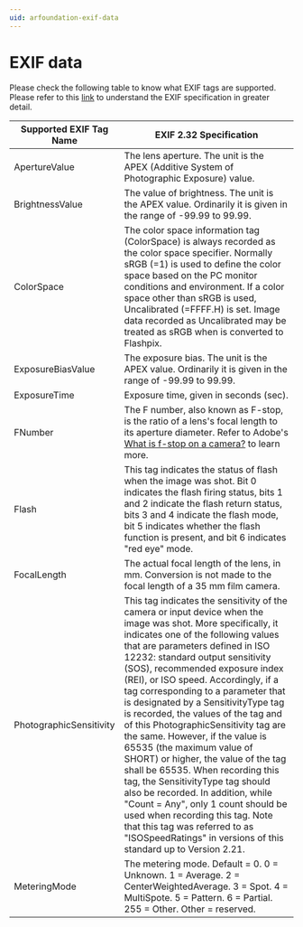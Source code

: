 ```yaml
---
uid: arfoundation-exif-data
---
```

# EXIF data

Please check the following table to know what EXIF tags are supported. Please refer to this [link](https://web.archive.org/web/20190624045241if_/http://www.cipa.jp:80/std/documents/e/DC-008-Translation-2019-E.pdf) to understand the EXIF specification in greater detail.

| Supported EXIF Tag Name | EXIF 2.32 Specification                                                                                                                                                                                                                                                                                                                                                                                                                                                                                                                                                                                                                                                                                                                                                                                                                                     | 
|-------------------------|------------------------------------------------------------------------------------------------------------------------------------------------------------------------------------------------------------------------------------------------------------------------------------------------------------------------------------------------------------------------------------------------------------------------------------------------------------------------------------------------------------------------------------------------------------------------------------------------------------------------------------------------------------------------------------------------------------------------------------------------------------------------------------------------------------------------------------------------------------------|
| ApertureValue          | The lens aperture. The unit is the APEX (Additive System of Photographic Exposure) value.                                                                                                                                                                                                                                                                                                                                                                                                                                                                                                                                                                                                                                                                                                                                                                        |
| BrightnessValue           | The value of brightness. The unit is the APEX value. Ordinarily it is given in the range of -99.99 to 99.99.                                                                                                                                                                                                                                                                                                                                                                                                                                                                                                                                                                                                                                                                                                                                                     |
| ColorSpace           | The color space information tag (ColorSpace) is always recorded as the color space specifier. Normally sRGB (=1) is used to define the color space based on the PC monitor conditions and environment. If a color space other than sRGB is used, Uncalibrated (=FFFF.H) is set. Image data recorded as Uncalibrated may be treated as sRGB when is converted to Flashpix.                                                                                                                                                                                                                                                                                                                                                                                                                                                                                        |
| ExposureBiasValue           | The exposure bias. The unit is the APEX value. Ordinarily it is given in the range of -99.99 to 99.99.                                                                                                                                                                                                                                                                                                                                                                                                                                                                                                                                                                                                                                                                                                                                                           |
| ExposureTime           | Exposure time, given in seconds (sec).                                                                                                                                                                                                                                                                                                                                                                                                                                                                                                                                                                                                                                                                                                                                                                                                                           |
| FNumber           | The F number, also known as F-stop, is the ratio of a lens's focal length to its aperture diameter. Refer to Adobe's [What is f-stop on a camera?](https://www.adobe.com/creativecloud/photography/discover/f-stop.html) to learn more.                                                                                                                                                                                                                                                                                                                                                                                                                                                                                                                                                                                                                           |
| Flash           | This tag indicates the status of flash when the image was shot. Bit 0 indicates the flash firing status, bits 1 and 2 indicate the flash return status, bits 3 and 4 indicate the flash mode, bit 5 indicates whether the flash function is present, and bit 6 indicates "red eye" mode.                                                                                                                                                                                                                                                                                                                                                                                                                                                                                                                                                                         |
| FocalLength           | The actual focal length of the lens, in mm. Conversion is not made to the focal length of a 35 mm film camera.                                                                                                                                                                                                                                                                                                                                                                                                                                                                                                                                                                                                                                                                                                                                                   |
| PhotographicSensitivity           | This tag indicates the sensitivity of the camera or input device when the image was shot. More specifically, it indicates one of the following values that are parameters defined in ISO 12232: standard output sensitivity (SOS), recommended exposure index (REI), or ISO speed. Accordingly, if a tag corresponding to a parameter that is designated by a SensitivityType tag is recorded, the values of the tag and of this PhotographicSensitivity tag are the same. However, if the value is 65535 (the maximum value of SHORT) or higher, the value of the tag shall be 65535. When recording this tag, the SensitivityType tag should also be recorded. In addition, while "Count = Any", only 1 count should be used when recording this tag. Note that this tag was referred to as "ISOSpeedRatings" in versions of this standard up to Version 2.21. |
| MeteringMode           | The metering mode. Default = 0. 0 = Unknown. 1 = Average. 2 = CenterWeightedAverage. 3 = Spot. 4 = MultiSpote. 5 = Pattern. 6 = Partial. 255 = Other. Other = reserved.                                                                                                                                                                                                                                                                                                                                                                                                                                                                                                                                                                                                                                                                                          |

